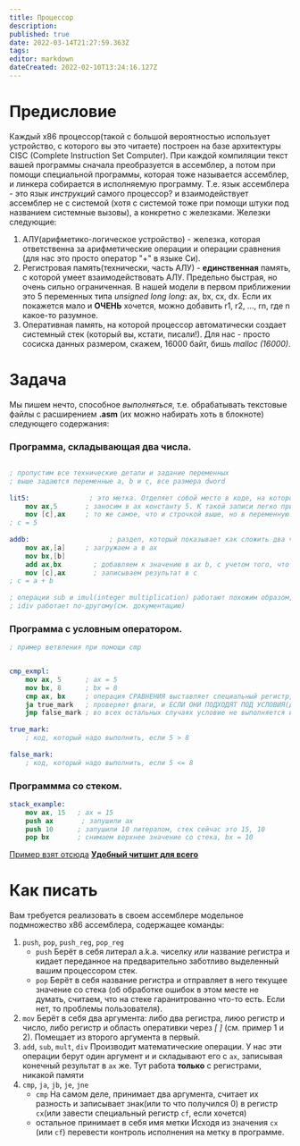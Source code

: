 ```yaml
---
title: Процессор
description: 
published: true
date: 2022-03-14T21:27:59.363Z
tags: 
editor: markdown
dateCreated: 2022-02-10T13:24:16.127Z
---
```


# Предисловие



Каждый x86 процессор(такой с большой вероятностью использует устройство, с которого вы это читаете) построен на базе архитектуры CISC (Complete Instruction Set Computer). При каждой компиляции текст вашей программы сначала преобразуется в ассемблер, а потом при помощи специальной программы, которая тоже называется ассемблер, и линкера собирается в исполняемую программу. Т.е. язык ассемблера - это язык *инструкций* самого процессор? и взаимодействует ассемблер не с системой (хотя с системой тоже при помощи штуки под названием системные вызовы), а конкретно с железками. Железки следующие:
1) АЛУ(арифметико-логическое устройство) - железка, которая ответственна за арифметические операции и операции сравнения (для нас это просто оператор "+" в языке Си).
2) Регистровая память(технически, часть АЛУ) - **единственная** память, с которой умеет взаимодействовать АЛУ. Предельно быстрая, но очень сильно ограниченная. В нашей модели в первом приближении  это 5 переменных типа *unsigned long long*: ax, bx, cx, dx. Если их покажется мало и **ОЧЕНЬ** хочется, можно добавить r1, r2, $\dots$, rn, где n какое-то разумное.
3) Оперативная память, на которой процессор автоматически создает системный стек (который вы, кстати, писали!). Для нас - просто сосиска данных размером, скажем, 16000 байт, бишь *malloc (16000)*.


# Задача
Мы пишем нечто, способное *выполняться*, т.е. обрабатывать текстовые файлы с расширением **.asm** (их можно набирать хоть в блокноте) следующего содержания:

### Программа, складывающая два числа.
```nasm

; пропустим все технические детали и задание переменных
; выше задаются переменные a, b и c, все размера dword
	
lit5:               ; это метка. Отделяет собой место в коде, на которое можно перепрыгнуть(при помощи оператора jmp)
	mov	ax,5       ; заносим в ax константу 5. К такой записи легко привыкнуть, если рассматривать ее как ax = 5
	mov	[c],ax     ; то же самое, что и строчкой выше, но в переменную. Заметим, что устройство управления НЕ МОЖЕТ записать литерал 5 сразу в память, только через регистр. Тут так заведено.
; c = 5
	
addb:			         ; раздел, который показывает как сложить два числа 
	mov	ax,[a]	   ; загружаем a в ax
	mov bx,[b]
	add	ax,bx	 	 ; добавляем к значению в ax b, с учетом того, что раньше там была записана a, теперь там a + b, аналогично УУ, АЛУ не может работать с двумя аргументами в памяти, лучше если оба будут в регистрах, или если хотя бы один
	mov	[c],ax		 ; записываем результат в c
; c = a + b
	
; операции sub и imul(integer multiplication) работают похожим образом, 
; idiv работает по-другому(см. документацию)
```

### Программа с условным оператором.
```nasm
; пример ветвления при помощи cmp


cmp_exmpl:
	mov ax, 5      ; ax = 5
	mov bx, 8      ; bx = 8
	cmp ax, bx     ; операция СРАВНЕНИЯ выставляет специальный регистр, который указывает больше или меньше первый аргумент второго
	ja true_mark   ; проверяет флаги, и ЕСЛИ ОНИ ПОДХОДЯТ ПОД УСЛОВИЯ(для ja это то что первый аргумент больше второго) 
	jmp false_mark ; во всех остальных случаях условие не выполняется и надо перейти по false
  
true_mark:
	; код, который надо выполнить, если 5 > 8
  
false_mark:
	; код, который надо выполнить, если 5 <= 8

```

### Программма со стеком.
```nasm
stack_example: 
	mov ax, 15   ; ax = 15
	push ax		  ; запушили ax
	push 10      ; запушили 10 литералом, стек сейчас это 15, 10
	pop bx       ; снимаем верхнее значение со стека, bx = 10
```
[Пример взят отсюда](https://www.csee.umbc.edu/portal/help/nasm/sample.shtml)
[**Удобный читшит для всего**](https://www.cs.uaf.edu/2005/fall/cs301/support/x86/nasm.html)


# Как писать

Вам требуется реализовать в своем ассемблере модельное подмножество x86 ассемблера, содержащее команды:
1) `push`, `pop`, `push_reg`, `pop_reg`
	- `push`
  Берёт в себя литерал a.k.a. чиселку *или* название регистра и кидает переданное на предварительно заботливо выделенный вашим процессором стек.
  	- `pop`
    Берёт в себя название регистра и отправляет в него текущее значение со стека (об обработке ошибок в этом месте не думать, считаем, что на стеке гаранитрованно что-то есть. Если нет, то проблемы пользователя).
2) `mov`
	Берёт в себя два аргумента: либо два регистра, лиюо регистр и число, либо регистр и область оперативки через *[* *]* (см. пример 1 и 2). Помещает из второго аргумента в первый.
3) `add`, `sub`, `mult`, `div`
	Производит математические операции. У нас эти операции берут один аргумент и и складывают его с `ax`, записывая конечный результат в `ax` же. Тут работа **только** с регистрами, никакой памяти
4) `cmp`, `ja`, `jb`, `je`, `jne`
	- `cmp`
  На самом деле, принимает два аргумента, считает их разность и записывает знак(или то что получился 0) в регистр `cx`(или завести специальный регистр `cf`, если хочется)
   - остальное принимает в себя имя метки
   Исходя из значения `cx` (или `cf`) перевести контроль исполнения на метку в программе. 





